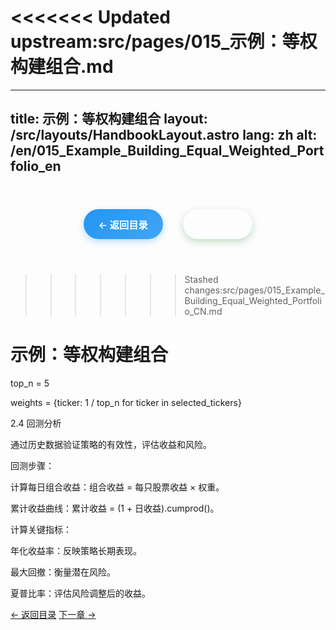 <<<<<<< Updated upstream:src/pages/015_示例：等权构建组合.md
=======
---
title: 示例：等权构建组合
layout: /src/layouts/HandbookLayout.astro
lang: zh
alt: /en/015_Example_Building_Equal_Weighted_Portfolio_en
---
<div class="page-nav">
  <a href="/">← 返回目录</a>
  <a href="/016_Example_Backtesting_Return_Curve_CN">下一章 →</a>
</div>

>>>>>>> Stashed changes:src/pages/015_Example_Building_Equal_Weighted_Portfolio_CN.md
# 示例：等权构建组合

top_n = 5

weights = {ticker: 1 / top_n for ticker in selected_tickers}

2.4 回测分析

通过历史数据验证策略的有效性，评估收益和风险。

回测步骤：

计算每日组合收益：组合收益 = 每只股票收益 × 权重。

累计收益曲线：累计收益 = (1 + 日收益).cumprod()。

计算关键指标：

年化收益率：反映策略长期表现。

最大回撤：衡量潜在风险。

夏普比率：评估风险调整后的收益。

<!-- 图表占位：[示例：等权构建组合] -->

<div class="nav-links">
  <a href="/">← 返回目录</a>
  <a href="/016_Example_Backtesting_Return_Curve_CN">下一章 →</a>
</div>

<style>
  
  
  /* 页面导航样式 - 与底部导航一致 */
  .page-nav {
    display: flex;
    justify-content: center;
    align-items: center;
    gap: 2rem;
    padding: 1.5rem 0;
    margin: 2rem 0;
    border-top: 1px solid var(--border-color);
    border-bottom: 1px solid var(--border-color);
  }

  .page-nav a {
    display: inline-flex;
    align-items: center;
    padding: 0.8rem 1.5rem;
    background: linear-gradient(135deg, var(--primary-color) 0%, var(--primary-light) 100%);
    color: white;
    text-decoration: none;
    border-radius: 25px;
    font-size: 0.95rem;
    font-weight: 600;
    transition: all 0.3s ease;
    box-shadow: 0 4px 12px rgba(56, 142, 60, 0.3);
  }

  .page-nav a:hover {
    background: linear-gradient(135deg, var(--primary-light) 0%, #81C784 100%);
    transform: translateY(-2px);
    box-shadow: 0 6px 20px rgba(56, 142, 60, 0.4);
  }

  .page-nav a:first-child {
    background: linear-gradient(135deg, #2196f3 0%, #42a5f5 100%);
    box-shadow: 0 4px 12px rgba(33, 150, 243, 0.3);
  }

  .page-nav a:first-child:hover {
    background: linear-gradient(135deg, #42a5f5 0%, #64b5f6 100%);
    box-shadow: 0 6px 20px rgba(33, 150, 243, 0.4);
  }

  .page-nav a:last-child {
    background: linear-gradient(135deg, var(--primary-color) 0%, var(--primary-light) 100%);
    box-shadow: 0 4px 12px rgba(56, 142, 60, 0.3);
  }

  .page-nav a:last-child:hover {
    background: linear-gradient(135deg, var(--primary-light) 0%, #81C784 100%);
    box-shadow: 0 6px 20px rgba(56, 142, 60, 0.4);
  }

  /* 暗色模式适配 */
  [data-theme="dark"] .page-nav a:first-child {
    background: linear-gradient(135deg, #1976d2 0%, #1e88e5 100%);
  }

  [data-theme="dark"] .page-nav a:first-child:hover {
    background: linear-gradient(135deg, #1e88e5 0%, #2196f3 100%);
  }

  /* 响应式设计 */
  @media (max-width: 768px) {
    .page-nav {
      flex-direction: column;
      gap: 1rem;
    }

    .page-nav a {
      font-size: 0.9rem;
      padding: 0.7rem 1.2rem;
    }
  }
</style>
